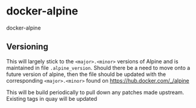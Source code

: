 # docker-alpine
docker-alpine

## Versioning
This will largely stick to the `<major>.<minor>` versions of Alpine and is maintained in file `.alpine_version`. Should there be a need to move onto a future version of alpine, then the file should be updated with the corresponding `<major>.<minor>` found on https://hub.docker.com/_/alpine

This will be build periodically to pull down any patches made upstream. Existing tags in quay will be updated